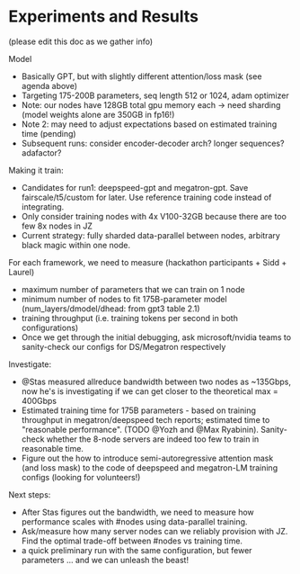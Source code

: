 # Experiments and Results

(please edit this doc as we gather info)

Model

* Basically GPT, but with slightly different attention/loss mask (see agenda above)
* Targeting 175-200B parameters, seq length 512 or 1024, adam optimizer
* Note: our nodes have 128GB total gpu memory each -> need sharding (model weights alone are 350GB in fp16!)
* Note 2: may need to adjust expectations based on estimated training time (pending)
* Subsequent runs: consider encoder-decoder arch? longer sequences? adafactor?

Making it train:

* Candidates for run1:  deepspeed-gpt and megatron-gpt. Save fairscale/t5/custom for later. Use reference training code instead of integrating.
* Only consider training nodes with 4x V100-32GB because there are too few 8x nodes in JZ
* Current strategy: fully sharded data-parallel between nodes, arbitrary black magic within one node.

For each framework, we need to measure (hackathon participants + Sidd + Laurel)
* maximum number of parameters that we can train on 1 node
* minimum number of nodes to fit 175B-parameter model  (num_layers/dmodel/dhead: from gpt3 table 2.1)
* training throughput (i.e. training tokens per second in both configurations)
* Once we get through the initial debugging, ask microsoft/nvidia teams to sanity-check our configs for DS/Megatron respectively


Investigate:
* @Stas measured allreduce bandwidth between two nodes as ~135Gbps, now he's is investigating if we can get closer to the theoretical max = 400Gbps
* Estimated training time for 175B parameters - based on training throughput in megatron/deepspeed tech reports; estimated time to "reasonable performance". (TODO @Yozh and @Max Ryabinin). Sanity-check whether the 8-node servers are indeed too few to train in reasonable time.
* Figure out the how to introduce semi-autoregressive attention mask (and loss mask) to the code of deepspeed and megatron-LM training configs (looking for volunteers!)

Next steps:
* After Stas figures out the bandwidth, we need to measure how performance scales with #nodes using data-parallel training.
* Ask/measure how many server nodes can we reliably provision with JZ. Find the optimal trade-off between #nodes vs training time.
* a quick preliminary run with the same configuration, but fewer parameters ... and we can unleash the beast!
